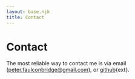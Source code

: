 ```yaml
---
layout: base.njk
title: Contact
---
```


# Contact

The most reliable way to contact me is via email (peter.faulconbridge@gmail.com), or [github](https://www.github.com/bryophyta){ext}.
